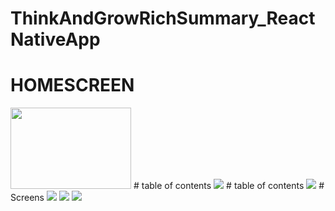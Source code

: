 # ThinkAndGrowRichSummary_ReactNativeApp
# HOMESCREEN
<img src="./Screenshots/Screenshot_20200601-202602.jpg" width="193" height="130">
# table of contents
<img src="./Screenshots/Screenshot_20200601-202610.jpg">
# table of contents
<img src="./Screenshots/Screenshot_20200601-202613.jpg">
# Screens
<img src="./Screenshots/Screenshot_20200601-202620.jpg">
<img src="./Screenshots/Screenshot_20200601-202623.jpg">
<img src="./Screenshots/Screenshot_20200601-202646.jpg">
